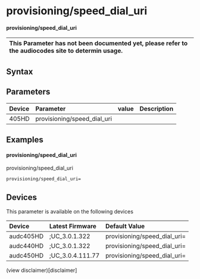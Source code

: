 ﻿---
description: provisioning/speed_dial_uri
search: false
---

# provisioning/speed_dial_uri

#### provisioning/speed_dial_uri


| This Parameter has not been documented yet, please refer to the audiocodes site to determin usage.  | 
| :--- |

## Syntax

## Parameters
|Device|Parameter|value|Description|
|:---|:---|:---|:---|
| 405HD | provisioning/speed_dial_uri |  |  |

## Examples
#### provisioning/speed_dial_uri

provisioning/speed_dial_uri

```
provisioning/speed_dial_uri=
```

## Devices
This parameter is available on the following devices

| Device | Latest Firmware | Default Value |
|:---|:---|:---|
| audc405HD | ;UC_3.0.1.322 | provisioning/speed_dial_uri= 
| audc440HD | ;UC_3.0.1.322 | provisioning/speed_dial_uri= 
| audc450HD | ;UC_3.0.4.111.77 | provisioning/speed_dial_uri= 

(view disclaimer)[disclaimer]
